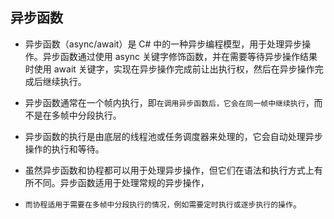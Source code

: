 ## 异步函数

* 异步函数（async/await）是 C# 中的一种异步编程模型，用于处理异步操作。异步函数通过使用 async 关键字修饰函数，并在需要等待异步操作结果时使用 await 关键字，实现在异步操作完成前让出执行权，然后在异步操作完成后继续执行。


* 异步函数通常在一个帧内执行，即`在调用异步函数后，它会在同一帧中继续执行`，而不是在多帧中分段执行。
* 异步函数的执行是由底层的线程池或任务调度器来处理的，它会自动处理异步操作的执行和等待。


* 虽然异步函数和协程都可以用于处理异步操作，但它们在语法和执行方式上有所不同。异步函数适用于处理常规的异步操作，
* `而协程适用于需要在多帧中分段执行的情况，例如需要定时执行或逐步执行的操作`。

